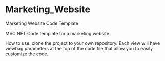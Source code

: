 # Marketing_Website
Marketing Website Code Template

MVC.NET Code template for a marketing website.

How to use: clone the project to your own repository. Each view will have viewbag parameters at the top of the code file that allow you to easily customize the code.
